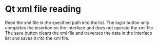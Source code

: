 # Qt xml file reading
Read the xml file in the specified path into the list.
The login button only completes the insertion on the interface and does not operate the xml file.
The save button clears the xml file and traverses the data in the interface list and saves it into the xml file.

